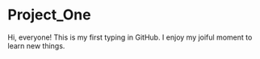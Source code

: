 # Project_One
Hi, everyone!
This is my first typing in GitHub.
I enjoy my joiful moment to learn new things.
